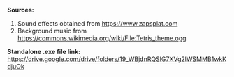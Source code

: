 **Sources:**
1. Sound effects obtained from https://www.zapsplat.com
2. Background music from https://commons.wikimedia.org/wiki/File:Tetris_theme.ogg


**Standalone .exe file link:** https://drive.google.com/drive/folders/19_WBjdnRQSIG7XVg2lWSMMB1wkKdjuOk

